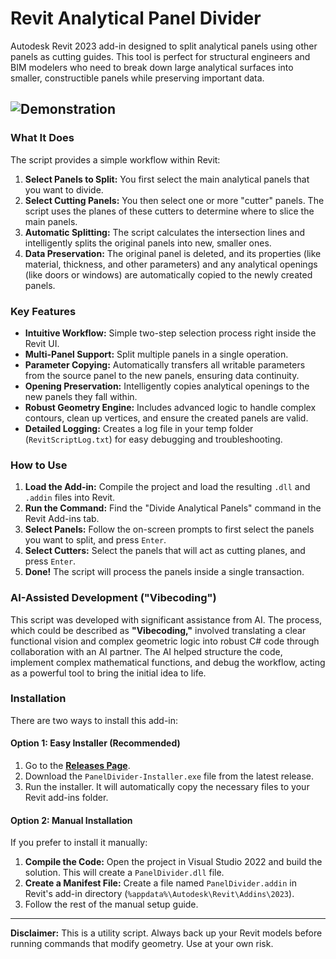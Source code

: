 # Revit Analytical Panel Divider

Autodesk Revit 2023 add-in designed to split analytical panels using other panels as cutting guides. This tool is perfect for structural engineers and BIM modelers who need to break down large analytical surfaces into smaller, constructible panels while preserving important data.

![Demonstration](https://github.com/Vovenzza/Revit-Panel_Divider/blob/956d967507b7dff7ec5459dcf7fd343481b779ad/Revit_NWifBwiRWs-ezgif.com-optimize.gif)
---

### What It Does

The script provides a simple workflow within Revit:

1.  **Select Panels to Split:** You first select the main analytical panels that you want to divide.
2.  **Select Cutting Panels:** You then select one or more "cutter" panels. The script uses the planes of these cutters to determine where to slice the main panels.
3.  **Automatic Splitting:** The script calculates the intersection lines and intelligently splits the original panels into new, smaller ones.
4.  **Data Preservation:** The original panel is deleted, and its properties (like material, thickness, and other parameters) and any analytical openings (like doors or windows) are automatically copied to the newly created panels.

### Key Features

*   **Intuitive Workflow:** Simple two-step selection process right inside the Revit UI.
*   **Multi-Panel Support:** Split multiple panels in a single operation.
*   **Parameter Copying:** Automatically transfers all writable parameters from the source panel to the new panels, ensuring data continuity.
*   **Opening Preservation:** Intelligently copies analytical openings to the new panels they fall within.
*   **Robust Geometry Engine:** Includes advanced logic to handle complex contours, clean up vertices, and ensure the created panels are valid.
*   **Detailed Logging:** Creates a log file in your temp folder (`RevitScriptLog.txt`) for easy debugging and troubleshooting.

### How to Use

1.  **Load the Add-in:** Compile the project and load the resulting `.dll` and `.addin` files into Revit.
2.  **Run the Command:** Find the "Divide Analytical Panels" command in the Revit Add-ins tab.
3.  **Select Panels:** Follow the on-screen prompts to first select the panels you want to split, and press `Enter`.
4.  **Select Cutters:** Select the panels that will act as cutting planes, and press `Enter`.
5.  **Done!** The script will process the panels inside a single transaction.

### AI-Assisted Development ("Vibecoding")

This script was developed with significant assistance from AI. The process, which could be described as **"Vibecoding,"** involved translating a clear functional vision and complex geometric logic into robust C# code through collaboration with an AI partner. The AI helped structure the code, implement complex mathematical functions, and debug the workflow, acting as a powerful tool to bring the initial idea to life.

### Installation

There are two ways to install this add-in:

#### Option 1: Easy Installer (Recommended)

1.  Go to the [**Releases Page**](https://github.com/Vovenzza/Revit-Panel_Divider/releases).
2.  Download the `PanelDivider-Installer.exe` file from the latest release.
3.  Run the installer. It will automatically copy the necessary files to your Revit add-ins folder.

#### Option 2: Manual Installation

If you prefer to install it manually:

1.  **Compile the Code:** Open the project in Visual Studio 2022 and build the solution. This will create a `PanelDivider.dll` file.
2.  **Create a Manifest File:** Create a file named `PanelDivider.addin` in Revit's add-in directory (`%appdata%\Autodesk\Revit\Addins\2023`).
3.  Follow the rest of the manual setup guide.
---

**Disclaimer:** This is a utility script. Always back up your Revit models before running commands that modify geometry. Use at your own risk.
